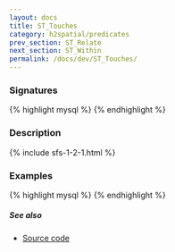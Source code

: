 ```yaml
---
layout: docs
title: ST_Touches
category: h2spatial/predicates
prev_section: ST_Relate
next_section: ST_Within
permalink: /docs/dev/ST_Touches/
---
```


### Signatures

{% highlight mysql %}
{% endhighlight %}

### Description



{% include sfs-1-2-1.html %}

### Examples

{% highlight mysql %}
{% endhighlight %}

##### See also

* [Source code](https://github.com/irstv/H2GIS/blob/master/h2spatial/src/main/java/org/h2gis/h2spatial/internal/function/spatial/predicates/ST_Touches.java)
